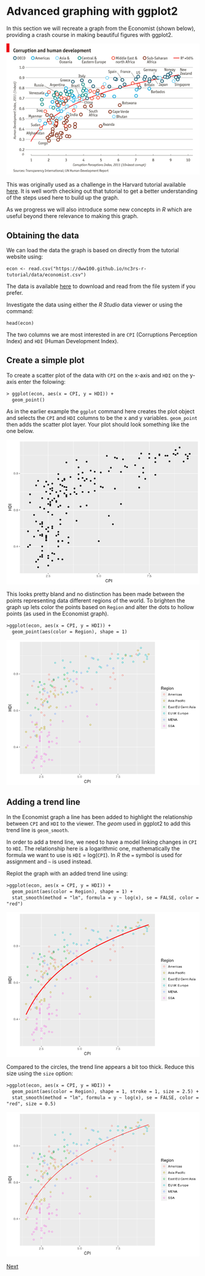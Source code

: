 # Advanced graphing with ggplot2

In this section we will recreate a graph from the Economist (shown below), providing a crash course in making beautiful figures with ggplot2.

![Economist - Corruption and development graph](images/economist.png)

This was originally used as a challenge in the Harvard tutorial available [here](http://tutorials.iq.harvard.edu/R/Rgraphics/Rgraphics.html).
It is well worth checking out that tutorial to get a better understanding of the steps used here to build up the graph.

As we progress we will also introduce some new concepts in *R* which are useful beyond there relevance to making this graph.

## Obtaining the data

We can load the data the graph is based on directly from the tutorial website using:

```
econ <- read.csv("https://dww100.github.io/nc3rs-r-tutorial/data/economist.csv")
```

The data is available [here](data/economist.csv) to download and read from the file system if you prefer.

Investigate the data using either the *R Studio* data viewer or using the command:

```
head(econ)
```

The two columns we are most interested in are `CPI` (Corruptions Perception Index) and `HDI` (Human Development Index).

## Create a simple plot 

To create a scatter plot of the data with `CPI` on the x-axis and `HDI` on the y-axis enter the folowing:

```
> ggplot(econ, aes(x = CPI, y = HDI)) +
  geom_point()
```

As in the earlier example the `ggplot` command here creates the plot object and selects the `CPI` and `HDI` columns to be the x and y variables.
`geom_point` then adds the scatter plot layer.
Your plot should look something like the one below.

![](images/economist-basic-scatter.png)

This looks pretty bland and no distinction has been made between the points representing data different regions of the world.
To brighten the graph up lets color the points based on `Region` and alter the dots to hollow points (as used in the Economist graph).

```
>ggplot(econ, aes(x = CPI, y = HDI)) + 
  geom_point(aes(color = Region), shape = 1)
```

![](images/economist-colour-scatter.png)


## Adding a trend line

In the Economist graph a line has been added to highlight the relationship between `CPI` and `HDI` to the viewer.
The *geom* used in ggplot2 to add this trend line is `geom_smooth`.

In order to add a trend line, we need to have a model linking changes in `CPI` to `HDI`.
The relationship here is a logarithmic one, mathematically the formula we want to use is `HDI` = log(`CPI`).
In *R* the `=` symbol is used for assignment and `~` is used instead.

Replot the graph with an added trend line using:

```
>ggplot(econ, aes(x = CPI, y = HDI)) + 
  geom_point(aes(color = Region), shape = 1) +
  stat_smooth(method = "lm", formula = y ~ log(x), se = FALSE, color = "red")
```

![](images/economist-trend-thick.png)

Compared to the circles, the trend line appears a bit too thick.
Reduce this size using the `size` option:

```
>ggplot(econ, aes(x = CPI, y = HDI)) + 
  geom_point(aes(color = Region), shape = 1, stroke = 1, size = 2.5) +
  stat_smooth(method = "lm", formula = y ~ log(x), se = FALSE, color = "red", size = 0.5)
```

![](images/economist-trend-thin.png)

[Next]()
